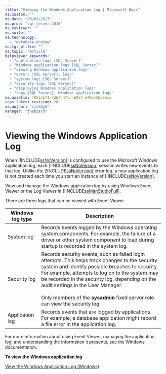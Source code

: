 ```yaml
---
title: "Viewing the Windows Application Log | Microsoft Docs"
ms.custom: ""
ms.date: "03/01/2017"
ms.prod: "sql-server-2016"
ms.reviewer: ""
ms.suite: ""
ms.technology: 
  - "database-engine"
ms.tgt_pltfrm: ""
ms.topic: "article"
helpviewer_keywords: 
  - "application logs [SQL Server]"
  - "Windows application logs [SQL Server]"
  - "viewing Windows application logs"
  - "errors [SQL Server], logs"
  - "system logs [SQL Server]"
  - "security logs [SQL Server]"
  - "displaying Windows application logs"
  - "logs [SQL Server], Windows application logs"
ms.assetid: f9853b74-7db7-47cc-b957-e49ed5bc0a1a
caps.latest.revision: 20
ms.author: "rickbyh"
manager: "jhubbard"
---
```

# Viewing the Windows Application Log
  When [!INCLUDE[ssNoVersion](../../a9notintoc/includes/ssnoversion-md.md)] is configured to use the Microsoft Windows application log, each [!INCLUDE[ssNoVersion](../../a9notintoc/includes/ssnoversion-md.md)] session writes new events to that log. Unlike the [!INCLUDE[ssNoVersion](../../a9notintoc/includes/ssnoversion-md.md)] error log, a new application log is not created each time you start an instance of [!INCLUDE[ssNoVersion](../../a9notintoc/includes/ssnoversion-md.md)].  
  
 View and manage the Windows application log by using Windows Event Viewer or the Log Viewer in [!INCLUDE[ssManStudioFull](../../a9notintoc/includes/ssmanstudiofull-md.md)].  
  
 There are three logs that can be viewed with Event Viewer.  
  
|Windows log type|Description|  
|----------------------|-----------------|  
|System log|Records events logged by the Windows operating system components. For example, the failure of a driver or other system component to load during startup is recorded in the system log.|  
|Security log|Records security events, such as failed login attempts. This helps track changes to the security system and identify possible breaches to security. For example, attempts to log on to the system may be recorded in the security log, depending on the audit settings in the User Manager.<br /><br /> Only members of the **sysadmin** fixed server role can view the security log.|  
|Application log|Records events that are logged by applications. For example, a database application might record a file error in the application log.|  
  
 For more information about using Event Viewer, managing the application log, and understanding the information it presents, see the Windows documentation.  
  
 **To view the Windows application log**  
  
 [View the Windows Application Log &#40;Windows&#41;](../../relational-databases/performance/view-the-windows-application-log-windows-10.md)  
  
  
